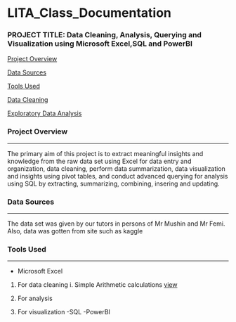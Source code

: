# LITA_Class_Documentation

### PROJECT TITLE: Data Cleaning, Analysis, Querying and Visualization using Microsoft Excel,SQL and PowerBI

[Project Overview](#project-overview)

[Data Sources](#data-sources)

[Tools Used](#tools-used)

[Data Cleaning](#data-cleaning)

[Exploratory Data Analysis](#exploratory-data-analysis)

### Project Overview
---
The primary aim of this project is to extract meaningful insights and knowledge from the raw data set using Excel for data entry and organization, data cleaning, perform data summarization, data visualization and insights using pivot tables, and conduct advanced querying for analysis using SQL by extracting, summarizing, combining, insering and updating.

### Data Sources
---
The data set was given by our tutors in persons of Mr Mushin and Mr Femi. Also, data was gotten from site such as kaggle

### Tools Used
---
- Microsoft Excel
1. For data cleaning
  i. Simple Arithmetic calculations [view](https://docs.google.com/spreadsheets/d/1dfztYuF8bpYCgHDVIgtoTa1yXnY-c14D/edit?gid=849939821#gid=849939821)

3. For analysis
4. For visualization
-SQL
-PowerBI
